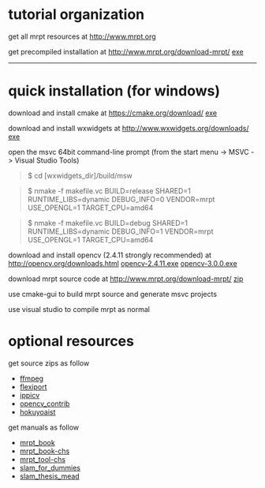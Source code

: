# tutorial organization

get all mrpt resources at <http://www.mrpt.org>

get precompiled installation at <http://www.mrpt.org/download-mrpt/>
[exe](https://raw.githubusercontent.com/hitrobotgroup/mrpt_org/master/pkg/mrpt-1.3.1-msvc11-x64.exe)

***
# quick installation (for windows)

download and install cmake at <https://cmake.org/download/>
[exe](https://raw.githubusercontent.com/hitrobotgroup/mrpt_org/master/pkg/cmake-3.3.0-win32-x86.exe)

download and install wxwidgets at <http://www.wxwidgets.org/downloads/>
[exe](https://raw.githubusercontent.com/hitrobotgroup/mrpt_org/master/pkg/wxwidget-3.0.2-msw.exe)

open the msvc 64bit command-line prompt (from the start menu -> MSVC -> Visual Studio Tools) 

>$ cd [wxwidgets_dir]/build/msw

>$ nmake -f makefile.vc BUILD=release SHARED=1 RUNTIME_LIBS=dynamic DEBUG_INFO=0 VENDOR=mrpt USE_OPENGL=1 TARGET_CPU=amd64

>$ nmake -f makefile.vc BUILD=debug SHARED=1 RUNTIME_LIBS=dynamic DEBUG_INFO=1 VENDOR=mrpt USE_OPENGL=1 TARGET_CPU=amd64

download and install opencv (2.4.11 strongly recommended) at <http://opencv.org/downloads.html>
[opencv-2.4.11.exe](https://raw.githubusercontent.com/hitrobotgroup/mrpt_org/master/pkg/opencv-2.4.11.exe)
[opencv-3.0.0.exe](https://raw.githubusercontent.com/hitrobotgroup/mrpt_org/master/pkg/opencv-3.0.0.exe)

download mrpt source code at <http://www.mrpt.org/download-mrpt/>
[zip](https://raw.githubusercontent.com/hitrobotgroup/mrpt_org/master/src/mrpt-1.3.1.zip)

use cmake-gui to build mrpt source and generate msvc projects

use visual studio to compile mrpt as normal

# optional resources

get source zips as follow
* [ffmpeg](https://raw.githubusercontent.com/hitrobotgroup/mrpt_org/master/src/ffmpeg-r16537-gpl-lshared-win32.tar.bz2)
* [flexiport](https://raw.githubusercontent.com/hitrobotgroup/mrpt_org/master/src/flexiport-master.zip)
* [ippicv](https://raw.githubusercontent.com/hitrobotgroup/mrpt_org/master/src/ippicv-windows-20141027.zip)
* [opencv_contrib](https://raw.githubusercontent.com/hitrobotgroup/mrpt_org/master/src/opencv_contrib-master.zip)
* [hokuyoaist](https://raw.githubusercontent.com/hitrobotgroup/mrpt_org/master/src/hokuyoaist-master.zip)

get manuals as follow
* [mrpt_book](https://raw.githubusercontent.com/hitrobotgroup/mrpt_org/master/man/mrpt_book.pdf)
* [mrpt_book-chs](https://raw.githubusercontent.com/hitrobotgroup/mrpt_org/master/man/mrpt_book-chs.pdf)
* [mrpt_tool-chs](https://raw.githubusercontent.com/hitrobotgroup/mrpt_org/master/man/mrpt_tool-chs.pdf)
* [slam_for_dummies](https://raw.githubusercontent.com/hitrobotgroup/mrpt_org/master/man/slam_for_dummies.pdf)
* [slam_thesis_mead](https://raw.githubusercontent.com/hitrobotgroup/mrpt_org/master/man/slam_thesis_mead.pdf)
